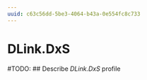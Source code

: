 ```yaml
---
uuid: c63c56dd-5be3-4064-b43a-0e554fc8c733
---
```



# DLink.DxS


#TODO: ## Describe *DLink.DxS* profile

